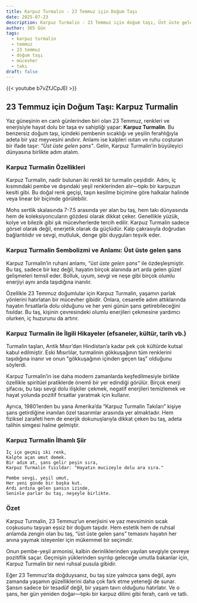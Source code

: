 ```yaml
---
title: Karpuz Turmalin - 23 Temmuz için Doğum Taşı
date: 2025-07-23
description: Karpuz Turmalin - 23 Temmuz için doğum taşı, Üst üste gelen şans sembolü. Bu özel taşın derin anlamını öğrenin.
author: 365 Gün
tags:
  - karpuz turmalin
  - temmuz
  - 23 temmuz
  - doğum taşı
  - mücevher
  - takı
draft: false
---
```


{{< youtube b7vZfJCpJEI >}}

## 23 Temmuz için Doğum Taşı: Karpuz Turmalin

Yaz güneşinin en canlı günlerinden biri olan 23 Temmuz, renkleri ve enerjisiyle hayat dolu bir taşa ev sahipliği yapar: **Karpuz Turmalin**. Bu benzersiz doğum taşı, içindeki pembenin sıcaklığı ve yeşilin ferahlığıyla adeta bir yaz meyvesini andırır. Anlamı ise kalpleri ısıtan ve ruhu coşturan bir ifade taşır: _"Üst üste gelen şans"_. Gelin, Karpuz Turmalin’in büyüleyici dünyasına birlikte adım atalım.

### Karpuz Turmalin Özellikleri

Karpuz Turmalin, nadir bulunan iki renkli bir turmalin çeşididir. Adını, iç kısmındaki pembe ve dışındaki yeşil renklerinden alır—tıpkı bir karpuzun kesiti gibi. Bu doğal renk geçişi, taşın kesilme biçimine göre halkalar halinde veya linear bir biçimde görülebilir.

Mohs sertlik skalasında 7-7.5 arasında yer alan bu taş, hem takı dünyasında hem de koleksiyoncuların gözdesi olarak dikkat çeker. Genellikle yüzük, kolye ve bilezik gibi şık mücevherlerde tercih edilir. Karpuz Turmalin sadece görsel olarak değil, enerjetik olarak da güçlüdür. Kalp çakrasıyla doğrudan bağlantılıdır ve sevgi, mutluluk, denge gibi duyguları teşvik eder.

### Karpuz Turmalin Sembolizmi ve Anlamı: Üst üste gelen şans

Karpuz Turmalin’in ruhani anlamı, _“üst üste gelen şans”_ ile özdeşleşmiştir. Bu taş, sadece bir kez değil, hayatın birçok alanında art arda gelen güzel gelişmeleri temsil eder. Bolluk, uyum, sevgi ve neşe gibi birçok olumlu enerjiyi aynı anda taşıdığına inanılır.

Özellikle 23 Temmuz doğumlular için Karpuz Turmalin, yaşamın parlak yönlerini hatırlatan bir mücevher gibidir. Onlara, cesaretle adım attıklarında hayatın fırsatlarla dolu olduğunu ve her yeni günün şans getirebileceğini fısıldar. Bu taş, kişinin çevresindeki olumlu enerjileri çekmesine yardımcı olurken, iç huzurunu da artırır.

### Karpuz Turmalin ile İlgili Hikayeler (efsaneler, kültür, tarih vb.)

Turmalin taşları, Antik Mısır’dan Hindistan’a kadar pek çok kültürde kutsal kabul edilmiştir. Eski Mısırlılar, turmalinin gökkuşağının tüm renklerini taşıdığına inanır ve onun "gökkuşağının içinden geçen taş" olduğunu söylerdi.

Karpuz Turmalin’in ise daha modern zamanlarda keşfedilmesiyle birlikte özellikle spiritüel pratiklerde önemli bir yer edindiği görülür. Birçok enerji şifacısı, bu taşı sevgi dolu ilişkiler çekmek, negatif enerjileri temizlemek ve hayat yolunda pozitif fırsatlar yaratmak için kullanır.

Ayrıca, 1980’lerden bu yana Amerika’da “Karpuz Turmalin Takıları” kişiye şans getirdiğine inanılan özel tasarımlar arasında yer almaktadır. Hem fiziksel zarafeti hem de enerjik dokunuşlarıyla dikkat çeken bu taş, adeta talihin simgesi haline gelmiştir.

### Karpuz Turmalin İlhamlı Şiir

```
İç içe geçmiş iki renk,
Kalpte açan umut demek.  
Bir adım at, şans gelir peşin sıra,  
Karpuz Turmalin fısıldar: "Hayatın mucizeyle dolu ara sıra."

Pembe sevgi, yeşil umut,  
Her yeni günde bir başka kut.  
Ardı ardına gelen şansın izinde,  
Seninle parlar bu taş, neşeyle birlikte.
```

### Özet

Karpuz Turmalin, 23 Temmuz’un enerjisini ve yaz mevsiminin sıcak coşkusunu taşıyan eşsiz bir doğum taşıdır. Hem estetik hem de ruhsal anlamda zengin olan bu taş, “üst üste gelen şans” temasını hayatın her anına yaymak isteyenler için mükemmel bir seçimdir.

Onun pembe-yeşil armonisi, kalbin derinliklerinden yayılan sevgiyle çevreye pozitiflik saçar. Geçmişin yüklerinden sıyrılıp geleceğe umutla bakanlar için, Karpuz Turmalin bir nevi ruhsal pusula gibidir.

Eğer 23 Temmuz’da doğduysanız, bu taş size yalnızca şans değil, aynı zamanda yaşamın güzelliklerini daha çok fark etme yeteneği de sunar. Şansın sadece bir tesadüf değil, bir yaşam tavrı olduğunu hatırlatır. Ve o şans, her gün yeniden doğar—tıpkı bir karpuz dilimi gibi ferah, canlı ve tatlı.